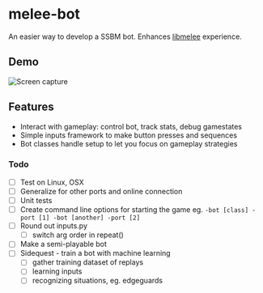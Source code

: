 # melee-bot

An easier way to develop a SSBM bot. Enhances [libmelee](https://github.com/altf4/libmelee) experience.

## Demo
![Screen capture](./demo/demo.gif)

## Features
- Interact with gameplay: control bot, track stats, debug gamestates
- Simple inputs framework to make button presses and sequences
- Bot classes handle setup to let you focus on gameplay strategies

### Todo

- [ ] Test on Linux, OSX
- [ ] Generalize for other ports and online connection
- [ ] Unit tests
- [ ] Create command line options for starting the game
eg. `-bot [class] -port [1] -bot [another] -port [2]`
- [ ] Round out inputs.py
  - [ ] switch arg order in repeat()
- [ ] Make a semi-playable bot
- [ ] Sidequest - train a bot with machine learning
  - [ ] gather training dataset of replays
  - [ ] learning inputs
  - [ ] recognizing situations, eg. edgeguards
